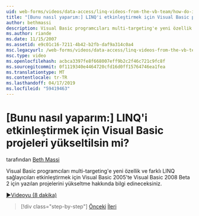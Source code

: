 ```yaml
---
uid: web-forms/videos/data-access/linq-videos-from-the-vb-team/how-do-i-upgrade-visual-basic-projects-to-enable-linq
title: "[Bunu nasıl yaparım:] LINQ'i etkinleştirmek için Visual Basic projeleri yükseltilsin mi? | Microsoft Docs"
author: bethmassi
description: Visual Basic programcıları multi-targeting'e yeni özellik ve Visual Basic 2005'te Visual Basic 2008 Beta için yazılan projelerini yükseltme hakkında bilgi edineceksiniz...
ms.author: riande
ms.date: 11/15/2007
ms.assetid: e9c01c16-7211-4b42-b2fb-daf9a314c0a4
msc.legacyurl: /web-forms/videos/data-access/linq-videos-from-the-vb-team/how-do-i-upgrade-visual-basic-projects-to-enable-linq
msc.type: video
ms.openlocfilehash: acbca3397fe8f668007eff9b2c2f46c721c9fc8f
ms.sourcegitcommit: 0f1119340e4464720cfd16d0ff15764746ea1fea
ms.translationtype: MT
ms.contentlocale: tr-TR
ms.lasthandoff: 04/17/2019
ms.locfileid: "59419463"
---
```

# <a name="how-do-i-upgrade-visual-basic-projects-to-enable-linq"></a>[Bunu nasıl yaparım:] LINQ'i etkinleştirmek için Visual Basic projeleri yükseltilsin mi?

tarafından [Beth Massi](https://github.com/bethmassi)

Visual Basic programcıları multi-targeting'e yeni özellik ve farklı LINQ sağlayıcıları etkinleştirmek için Visual Basic 2005'te Visual Basic 2008 Beta 2 için yazılan projelerini yükseltme hakkında bilgi edineceksiniz.

[&#9654;Videoyu (8 dakika)](https://channel9.msdn.com/Blogs/ASP-NET-Site-Videos/how-do-i-upgrade-visual-basic-projects-to-enable-linq)

> [!div class="step-by-step"]
> [Önceki](how-do-i-perform-group-and-aggregate-queries.md)
> [İleri](how-do-i-get-started-with-linq-to-xml.md)
